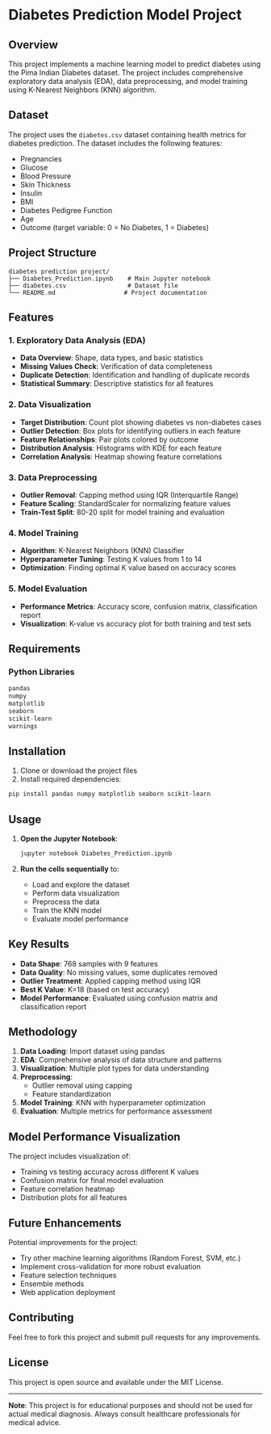 # Diabetes Prediction Model Project



## Overview
This project implements a machine learning model to predict diabetes using the Pima Indian Diabetes dataset. The project includes comprehensive exploratory data analysis (EDA), data preprocessing, and model training using K-Nearest Neighbors (KNN) algorithm.

## Dataset
The project uses the `diabetes.csv` dataset containing health metrics for diabetes prediction. The dataset includes the following features:
- Pregnancies
- Glucose
- Blood Pressure
- Skin Thickness
- Insulin
- BMI
- Diabetes Pedigree Function
- Age
- Outcome (target variable: 0 = No Diabetes, 1 = Diabetes)

## Project Structure
```
diabetes prediction project/
├── Diabetes_Prediction.ipynb    # Main Jupyter notebook
├── diabetes.csv                 # Dataset file
└── README.md                   # Project documentation
```

## Features

### 1. Exploratory Data Analysis (EDA)
- **Data Overview**: Shape, data types, and basic statistics
- **Missing Values Check**: Verification of data completeness
- **Duplicate Detection**: Identification and handling of duplicate records
- **Statistical Summary**: Descriptive statistics for all features

### 2. Data Visualization
- **Target Distribution**: Count plot showing diabetes vs non-diabetes cases
- **Outlier Detection**: Box plots for identifying outliers in each feature
- **Feature Relationships**: Pair plots colored by outcome
- **Distribution Analysis**: Histograms with KDE for each feature
- **Correlation Analysis**: Heatmap showing feature correlations

### 3. Data Preprocessing
- **Outlier Removal**: Capping method using IQR (Interquartile Range)
- **Feature Scaling**: StandardScaler for normalizing feature values
- **Train-Test Split**: 80-20 split for model training and evaluation

### 4. Model Training
- **Algorithm**: K-Nearest Neighbors (KNN) Classifier
- **Hyperparameter Tuning**: Testing K values from 1 to 14
- **Optimization**: Finding optimal K value based on accuracy scores

### 5. Model Evaluation
- **Performance Metrics**: Accuracy score, confusion matrix, classification report
- **Visualization**: K-value vs accuracy plot for both training and test sets

## Requirements

### Python Libraries
```python
pandas
numpy
matplotlib
seaborn
scikit-learn
warnings
```

## Installation

1. Clone or download the project files
2. Install required dependencies:
```bash
pip install pandas numpy matplotlib seaborn scikit-learn
```

## Usage

1. **Open the Jupyter Notebook**:
   ```bash
   jupyter notebook Diabetes_Prediction.ipynb
   ```

2. **Run the cells sequentially** to:
   - Load and explore the dataset
   - Perform data visualization
   - Preprocess the data
   - Train the KNN model
   - Evaluate model performance

## Key Results

- **Data Shape**: 768 samples with 9 features
- **Data Quality**: No missing values, some duplicates removed
- **Outlier Treatment**: Applied capping method using IQR
- **Best K Value**: K=18 (based on test accuracy)
- **Model Performance**: Evaluated using confusion matrix and classification report

## Methodology

1. **Data Loading**: Import dataset using pandas
2. **EDA**: Comprehensive analysis of data structure and patterns
3. **Visualization**: Multiple plot types for data understanding
4. **Preprocessing**: 
   - Outlier removal using capping
   - Feature standardization
5. **Model Training**: KNN with hyperparameter optimization
6. **Evaluation**: Multiple metrics for performance assessment

## Model Performance Visualization

The project includes visualization of:
- Training vs testing accuracy across different K values
- Confusion matrix for final model evaluation
- Feature correlation heatmap
- Distribution plots for all features

## Future Enhancements

Potential improvements for the project:
- Try other machine learning algorithms (Random Forest, SVM, etc.)
- Implement cross-validation for more robust evaluation
- Feature selection techniques
- Ensemble methods
- Web application deployment

## Contributing

Feel free to fork this project and submit pull requests for any improvements.

## License

This project is open source and available under the MIT License.

---

**Note**: This project is for educational purposes and should not be used for actual medical diagnosis. Always consult healthcare professionals for medical advice.
